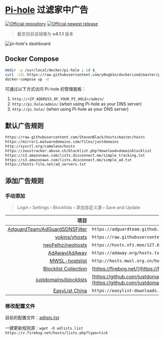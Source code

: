 # [Pi-hole](https://pi-hole.net/) 过滤家中广告

[![Official repository](https://img.shields.io/badge/official_repo-pi--hole/docker--pi--hole-brightgreen.svg?logo=github&logoColor=white&style=flat-square)](https://github.com/pi-hole/docker-pi-hole)
[![Official newest release](https://img.shields.io/github/release/pi-hole/docker-pi-hole.svg?label=official%20newest%20release&style=flat-square)](https://github.com/pi-hole/docker-pi-hole/releases)

> 截至目前该镜像为 **v4.1.1** 版本

![pi-hole's dashboard](https://i0.wp.com/pi-hole.net/wp-content/uploads/2018/12/dashboard.png)

## Docker Compose

```bash
mkdir -p /usr/local/docker/pi-hole ; cd $_
curl -sSL https://raw.githubusercontent.com/y0ngb1n/dockerized/master/pi-hole/docker-compose.yml > docker-compose.yml
docker-compose up -d
```

可通过以下方式访问 Pi-hole 的管理面板：

1. `http://<IP_ADDRESS_OF_YOUR_PI_HOLE>/admin/`
2. `http://pi.hole/admin/` (when using Pi-hole as your DNS server)
3. `http://pi.hole/` (when using Pi-hole as your DNS server)

## 默认广告规则

```txt
https://raw.githubusercontent.com/StevenBlack/hosts/master/hosts
https://mirror1.malwaredomains.com/files/justdomains
http://sysctl.org/cameleon/hosts
https://zeustracker.abuse.ch/blocklist.php?download=domainblocklist
https://s3.amazonaws.com/lists.disconnect.me/simple_tracking.txt
https://s3.amazonaws.com/lists.disconnect.me/simple_ad.txt
https://hosts-file.net/ad_servers.txt
```

## 添加广告规则

### 手动添加

> Login › Settings › Blocklists › 添加自定义源 › Save and Update

项目 | AD 文件地址
---: | ---
[AdguardTeam/AdGuardSDNSFilter](https://github.com/AdguardTeam/AdguardSDNSFilter) | `https://adguardteam.github.io/AdGuardSDNSFilter/Filters/filter.txt`
[vokins/yhosts](https://github.com/vokins/yhosts) |  `https://raw.githubusercontent.com/vokins/yhosts/master/hosts.txt`
[neoFelhz/neohosts](https://github.com/neofelhz/neohosts) | `https://hosts.nfz.moe/127.0.0.1/full/hosts`
[AdAway/AdAway](https://github.com/AdAway/AdAway) | `https://adaway.org/hosts.txt`
[MWSL-hostslist](http://www.mwsl.org.cn/mwsl-hostslist/) | `http://hosts.mwsl.org.cn/hosts.txt`
[Blocklist Collection](https://firebog.net/) | [https://firebog.net/](https://firebog.net/)
[justdomains/blocklists](https://github.com/justdomains/blocklists) | [https://github.com/justdomains/blocklists](https://github.com/justdomains/blocklists)
[EasyList China](https://easylist-downloads.adblockplus.org/easylistchina.txt) | `https://easylist-downloads.adblockplus.org/easylistchina.txt`

### 修改配置文件

目前的配置文件：[adlists.list](https://raw.githubusercontent.com/y0ngb1n/dockerized/master/pi-hole/adlists.list)

一键更新规则源：`wget -O adlists.list https://v.firebog.net/hosts/lists.php?type=tick`

